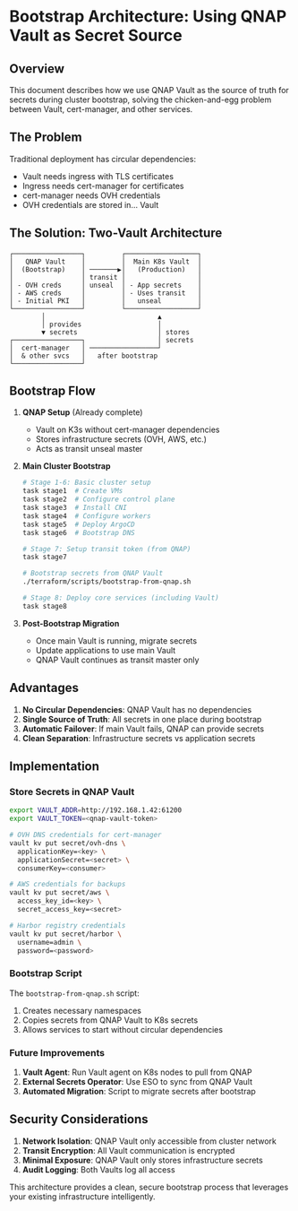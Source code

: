 # Bootstrap Architecture: Using QNAP Vault as Secret Source

## Overview

This document describes how we use QNAP Vault as the source of truth for secrets during cluster bootstrap, solving the chicken-and-egg problem between Vault, cert-manager, and other services.

## The Problem

Traditional deployment has circular dependencies:
- Vault needs ingress with TLS certificates
- Ingress needs cert-manager for certificates
- cert-manager needs OVH credentials
- OVH credentials are stored in... Vault

## The Solution: Two-Vault Architecture

```
┌─────────────────┐         ┌──────────────────┐
│   QNAP Vault    │         │  Main K8s Vault  │
│  (Bootstrap)    │ ───────▶│   (Production)   │
│                 │ transit │                  │
│ - OVH creds     │ unseal  │ - App secrets    │
│ - AWS creds     │         │ - Uses transit   │
│ - Initial PKI   │         │   unseal         │
└─────────────────┘         └──────────────────┘
        │                            ▲
        │ provides                   │
        ▼ secrets                    │ stores
┌─────────────────┐                  │ secrets
│  cert-manager   │ ─────────────────┘
│  & other svcs   │   after bootstrap
└─────────────────┘
```

## Bootstrap Flow

1. **QNAP Setup** (Already complete)
   - Vault on K3s without cert-manager dependencies
   - Stores infrastructure secrets (OVH, AWS, etc.)
   - Acts as transit unseal master

2. **Main Cluster Bootstrap**
   ```bash
   # Stage 1-6: Basic cluster setup
   task stage1  # Create VMs
   task stage2  # Configure control plane
   task stage3  # Install CNI
   task stage4  # Configure workers
   task stage5  # Deploy ArgoCD
   task stage6  # Bootstrap DNS
   
   # Stage 7: Setup transit token (from QNAP)
   task stage7
   
   # Bootstrap secrets from QNAP Vault
   ./terraform/scripts/bootstrap-from-qnap.sh
   
   # Stage 8: Deploy core services (including Vault)
   task stage8
   ```

3. **Post-Bootstrap Migration**
   - Once main Vault is running, migrate secrets
   - Update applications to use main Vault
   - QNAP Vault continues as transit master only

## Advantages

1. **No Circular Dependencies**: QNAP Vault has no dependencies
2. **Single Source of Truth**: All secrets in one place during bootstrap
3. **Automatic Failover**: If main Vault fails, QNAP can provide secrets
4. **Clean Separation**: Infrastructure secrets vs application secrets

## Implementation

### Store Secrets in QNAP Vault

```bash
export VAULT_ADDR=http://192.168.1.42:61200
export VAULT_TOKEN=<qnap-vault-token>

# OVH DNS credentials for cert-manager
vault kv put secret/ovh-dns \
  applicationKey=<key> \
  applicationSecret=<secret> \
  consumerKey=<consumer>

# AWS credentials for backups
vault kv put secret/aws \
  access_key_id=<key> \
  secret_access_key=<secret>

# Harbor registry credentials
vault kv put secret/harbor \
  username=admin \
  password=<password>
```

### Bootstrap Script

The `bootstrap-from-qnap.sh` script:
1. Creates necessary namespaces
2. Copies secrets from QNAP Vault to K8s secrets
3. Allows services to start without circular dependencies

### Future Improvements

1. **Vault Agent**: Run Vault agent on K8s nodes to pull from QNAP
2. **External Secrets Operator**: Use ESO to sync from QNAP Vault
3. **Automated Migration**: Script to migrate secrets after bootstrap

## Security Considerations

1. **Network Isolation**: QNAP Vault only accessible from cluster network
2. **Transit Encryption**: All Vault communication is encrypted
3. **Minimal Exposure**: QNAP Vault only stores infrastructure secrets
4. **Audit Logging**: Both Vaults log all access

This architecture provides a clean, secure bootstrap process that leverages your existing infrastructure intelligently.